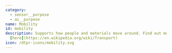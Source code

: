 ```yaml
---
category: 
  - sensor__purpose
  - ai__purpose
name: Mobility
id: mobility
description: Supports how people and materials move around. Find out more
  [here](https://en.wikipedia.org/wiki/Transport)
icon: /dtpr-icons/mobility.svg
---
```

